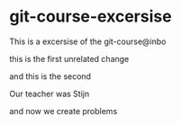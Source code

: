 # git-course-excersise
This is a excersise of the git-course@inbo

this is the first unrelated change

and this is the second

Our teacher was Stijn 

and now we create problems 
